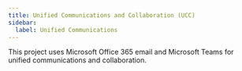 ```yaml
---
title: Unified Communications and Collaboration (UCC)
sidebar:
  label: Unified Communications
---
```


This project uses Microsoft Office 365 email and Microsoft Teams for unified communications and collaboration.